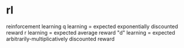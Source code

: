 rl
==

reinforcement learning
q learning = expected exponentially discounted reward
r learning = expected average reward
"d" learning = expected arbitrarily-multiplicatively discounted reward
